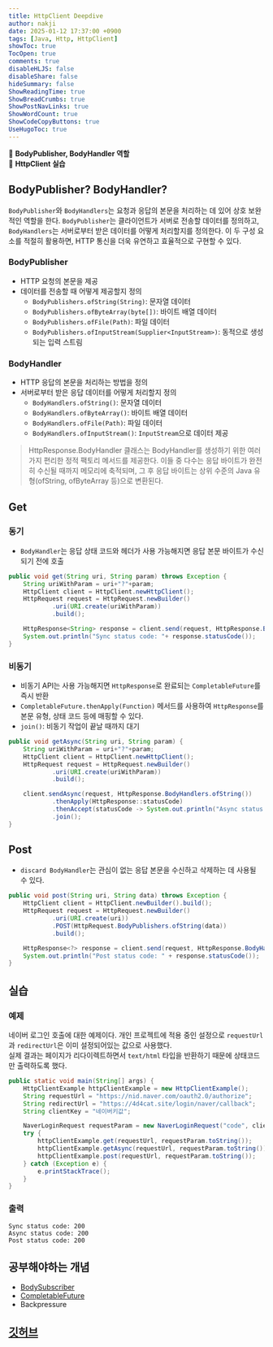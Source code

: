 ```yaml
---
title: HttpClient Deepdive
author: nakji
date: 2025-01-12 17:37:00 +0900
tags: [Java, Http, HttpClient]
showToc: true
TocOpen: true
comments: true
disableHLJS: false
disableShare: false
hideSummary: false
ShowReadingTime: true
ShowBreadCrumbs: true
ShowPostNavLinks: true
ShowWordCount: true
ShowCodeCopyButtons: true
UseHugoToc: true
---
```

🔔 **BodyPublisher, BodyHandler 역할**   
🔔 **HttpClient 실습**   

## **BodyPublisher? BodyHandler?**
`BodyPublisher`와 `BodyHandlers`는 요청과 응답의 본문을 처리하는 데 있어 상호 보완적인 역할을 한다. `BodyPublisher`는 클라이언트가 서버로 전송할 데이터를 정의하고, `BodyHandlers`는 서버로부터 받은 데이터를 어떻게 처리할지를 정의한다. 이 두 구성 요소를 적절히 활용하면, HTTP 통신을 더욱 유연하고 효율적으로 구현할 수 있다.

### **BodyPublisher**
- HTTP 요청의 본문을 제공
- 데이터를 전송할 때 어떻게 제공할지 정의   
    - `BodyPublishers.ofString(String)`: 문자열 데이터
    - `BodyPublishers.ofByteArray(byte[])`: 바이트 배열 데이터
    - `BodyPublishers.ofFile(Path)`: 파일 데이터
    - `BodyPublishers.ofInputStream(Supplier<InputStream>)`: 동적으로 생성되는 입력 스트림

### **BodyHandler**
- HTTP 응답의 본문을 처리하는 방법을 정의
- 서버로부터 받은 응답 데이터를 어떻게 처리할지 정의
    - `BodyHandlers.ofString()`: 문자열 데이터
    - `BodyHandlers.ofByteArray()`: 바이트 배열 데이터
    - `BodyHandlers.ofFile(Path)`: 파일 데이터
    - `BodyHandlers.ofInputStream()`: `InputStream`으로 데이터 제공

> HttpResponse.BodyHandler 클래스는 BodyHandler를 생성하기 위한 여러 가지 편리한 정적 팩토리 메서드를 제공한다. 이들 중 다수는 응답 바이트가 완전히 수신될 때까지 메모리에 축적되며, 그 후 응답 바이트는 상위 수준의 Java 유형(ofString, ofByteArray 등)으로 변환된다. 

## **Get**
### **동기**
- `BodyHandler`는 응답 상태 코드와 헤더가 사용 가능해지면 응답 본문 바이트가 수신되기 전에 호출

```java
public void get(String uri, String param) throws Exception {
    String uriWithParam = uri+"?"+param;
    HttpClient client = HttpClient.newHttpClient();
    HttpRequest request = HttpRequest.newBuilder()
            .uri(URI.create(uriWithParam))
            .build();

    HttpResponse<String> response = client.send(request, HttpResponse.BodyHandlers.ofString());
    System.out.println("Sync status code: "+ response.statusCode());
}
```

### **비동기**
- 비동기 API는 사용 가능해지면 `HttpResponse`로 완료되는 `CompletableFuture`를 즉시 반환
- `CompletableFuture.thenApply(Function)` 메서드를 사용하여 `HttpResponse`를 본문 유형, 상태 코드 등에 매핑할 수 있다.
- `join()`: 비동기 작업이 끝날 때까지 대기

```java
public void getAsync(String uri, String param) {
    String uriWithParam = uri+"?"+param;
    HttpClient client = HttpClient.newHttpClient();
    HttpRequest request = HttpRequest.newBuilder()
            .uri(URI.create(uriWithParam))
            .build();

    client.sendAsync(request, HttpResponse.BodyHandlers.ofString())
            .thenApply(HttpResponse::statusCode)
            .thenAccept(statusCode -> System.out.println("Async status code: " + statusCode))
            .join();
}
```

## **Post**
- `discard BodyHandler`는 관심이 없는 응답 본문을 수신하고 삭제하는 데 사용될 수 있다. 

```java
public void post(String uri, String data) throws Exception {
    HttpClient client = HttpClient.newBuilder().build();
    HttpRequest request = HttpRequest.newBuilder()
            .uri(URI.create(uri))
            .POST(HttpRequest.BodyPublishers.ofString(data))
            .build();

    HttpResponse<?> response = client.send(request, HttpResponse.BodyHandlers.discarding());
    System.out.println("Post status code: " + response.statusCode());
}
```

## **실습**
### **예제**
네이버 로그인 호출에 대한 예제이다. 개인 프로젝트에 적용 중인 설정으로 `requestUrl`과 `redirectUrl`은 이미 설정되어있는 값으로 사용했다.        
실제 결과는 페이지가 리다이렉트하면서 `text/html` 타입을 반환하기 때문에 상태코드만 출력하도록 했다. 

```java
public static void main(String[] args) {
    HttpClientExample httpClientExample = new HttpClientExample();
    String requestUrl = "https://nid.naver.com/oauth2.0/authorize";
    String redirectUrl = "https://4d4cat.site/login/naver/callback";
    String clientKey = "네이버키값";

    NaverLoginRequest requestParam = new NaverLoginRequest("code", clientKey, redirectUrl, "state");
    try {
        httpClientExample.get(requestUrl, requestParam.toString());
        httpClientExample.getAsync(requestUrl, requestParam.toString());
        httpClientExample.post(requestUrl, requestParam.toString());
    } catch (Exception e) {
        e.printStackTrace();
    }
}
```

### **출력**
```
Sync status code: 200
Async status code: 200
Post status code: 200
```

## **공부해야하는 개념**
- [BodySubscriber](https://docs.oracle.com/en/java/javase/11/docs/api/java.net.http/java/net/http/HttpResponse.BodySubscribers.html)
- [CompletableFuture](https://docs.oracle.com/en/java/javase/11/docs/api/java.base/java/util/concurrent/CompletableFuture.html)
- Backpressure

## **[깃허브](https://github.com/YuuuuuuYu/java-httpclient-example)**